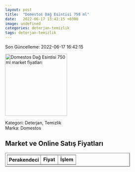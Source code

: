 ```yaml
---
layout: post
title:  "Domestos Dağ Esintisi 750 ml"
date:   2022-06-17 13:42:15 +0300
image: undefined
categories: deterjan-temizlik
tags: deterjan-temizlik
---
```


Son Güncelleme: 2022-06-17 16:42:15

<img src="undefined" width="200" alt="Domestos Dağ Esintisi 750 ml market fiyatları" />

Kategori: Deterjan, Temizlik
<br />
Marka: Domestos

<h2>Market ve Online Satış Fiyatları</h2>

<table border="1" style="padding: 5px;width:80%;">
  <tr>
    <td style="padding: 5px;"><strong>Perakendeci</strong></td>
    <td><strong>Fiyat</strong></td>
    <td><strong>İşlem</strong></td>
  </tr>
  
</table>
